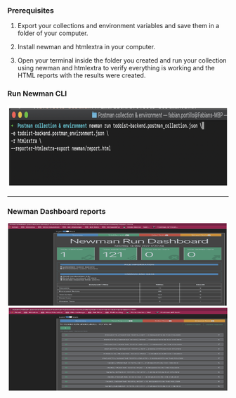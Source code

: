 ### **Prerequisites**

1. Export your collections and environment variables and save them in a folder of your computer.

2. Install newman and htmlextra in your computer.

3. Open your terminal inside the folder you created and run your collection using newman and htmlextra to verify everything is working and the HTML reports with the results were created.

### **Run Newman CLI**

<img src="../../img/newman-cli.png" alt="newman CLI" width="800" height="190"/>

___

### **Newman Dashboard reports**

<img src="../../img/newman-dashboard1.png" alt="Dashboard1" width="800" height="190"/>

<img src="../../img/newman-dashboard2.png" alt="Dashboard2" width="800" height="190"/>